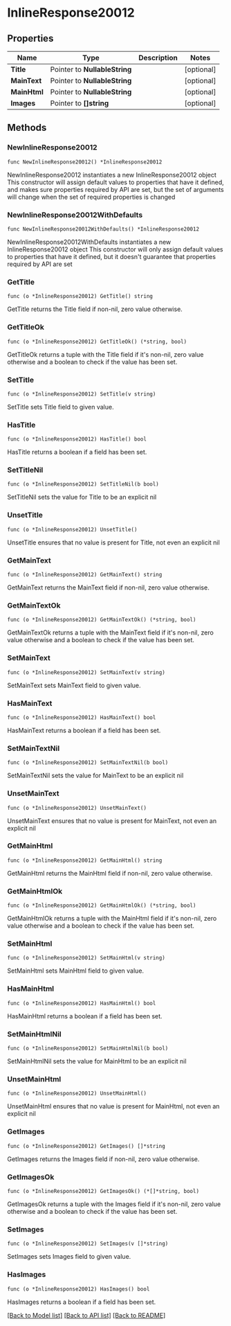 # InlineResponse20012

## Properties

Name | Type | Description | Notes
------------ | ------------- | ------------- | -------------
**Title** | Pointer to **NullableString** |  | [optional] 
**MainText** | Pointer to **NullableString** |  | [optional] 
**MainHtml** | Pointer to **NullableString** |  | [optional] 
**Images** | Pointer to **[]string** |  | [optional] 

## Methods

### NewInlineResponse20012

`func NewInlineResponse20012() *InlineResponse20012`

NewInlineResponse20012 instantiates a new InlineResponse20012 object
This constructor will assign default values to properties that have it defined,
and makes sure properties required by API are set, but the set of arguments
will change when the set of required properties is changed

### NewInlineResponse20012WithDefaults

`func NewInlineResponse20012WithDefaults() *InlineResponse20012`

NewInlineResponse20012WithDefaults instantiates a new InlineResponse20012 object
This constructor will only assign default values to properties that have it defined,
but it doesn't guarantee that properties required by API are set

### GetTitle

`func (o *InlineResponse20012) GetTitle() string`

GetTitle returns the Title field if non-nil, zero value otherwise.

### GetTitleOk

`func (o *InlineResponse20012) GetTitleOk() (*string, bool)`

GetTitleOk returns a tuple with the Title field if it's non-nil, zero value otherwise
and a boolean to check if the value has been set.

### SetTitle

`func (o *InlineResponse20012) SetTitle(v string)`

SetTitle sets Title field to given value.

### HasTitle

`func (o *InlineResponse20012) HasTitle() bool`

HasTitle returns a boolean if a field has been set.

### SetTitleNil

`func (o *InlineResponse20012) SetTitleNil(b bool)`

 SetTitleNil sets the value for Title to be an explicit nil

### UnsetTitle
`func (o *InlineResponse20012) UnsetTitle()`

UnsetTitle ensures that no value is present for Title, not even an explicit nil
### GetMainText

`func (o *InlineResponse20012) GetMainText() string`

GetMainText returns the MainText field if non-nil, zero value otherwise.

### GetMainTextOk

`func (o *InlineResponse20012) GetMainTextOk() (*string, bool)`

GetMainTextOk returns a tuple with the MainText field if it's non-nil, zero value otherwise
and a boolean to check if the value has been set.

### SetMainText

`func (o *InlineResponse20012) SetMainText(v string)`

SetMainText sets MainText field to given value.

### HasMainText

`func (o *InlineResponse20012) HasMainText() bool`

HasMainText returns a boolean if a field has been set.

### SetMainTextNil

`func (o *InlineResponse20012) SetMainTextNil(b bool)`

 SetMainTextNil sets the value for MainText to be an explicit nil

### UnsetMainText
`func (o *InlineResponse20012) UnsetMainText()`

UnsetMainText ensures that no value is present for MainText, not even an explicit nil
### GetMainHtml

`func (o *InlineResponse20012) GetMainHtml() string`

GetMainHtml returns the MainHtml field if non-nil, zero value otherwise.

### GetMainHtmlOk

`func (o *InlineResponse20012) GetMainHtmlOk() (*string, bool)`

GetMainHtmlOk returns a tuple with the MainHtml field if it's non-nil, zero value otherwise
and a boolean to check if the value has been set.

### SetMainHtml

`func (o *InlineResponse20012) SetMainHtml(v string)`

SetMainHtml sets MainHtml field to given value.

### HasMainHtml

`func (o *InlineResponse20012) HasMainHtml() bool`

HasMainHtml returns a boolean if a field has been set.

### SetMainHtmlNil

`func (o *InlineResponse20012) SetMainHtmlNil(b bool)`

 SetMainHtmlNil sets the value for MainHtml to be an explicit nil

### UnsetMainHtml
`func (o *InlineResponse20012) UnsetMainHtml()`

UnsetMainHtml ensures that no value is present for MainHtml, not even an explicit nil
### GetImages

`func (o *InlineResponse20012) GetImages() []*string`

GetImages returns the Images field if non-nil, zero value otherwise.

### GetImagesOk

`func (o *InlineResponse20012) GetImagesOk() (*[]*string, bool)`

GetImagesOk returns a tuple with the Images field if it's non-nil, zero value otherwise
and a boolean to check if the value has been set.

### SetImages

`func (o *InlineResponse20012) SetImages(v []*string)`

SetImages sets Images field to given value.

### HasImages

`func (o *InlineResponse20012) HasImages() bool`

HasImages returns a boolean if a field has been set.


[[Back to Model list]](../README.md#documentation-for-models) [[Back to API list]](../README.md#documentation-for-api-endpoints) [[Back to README]](../README.md)


